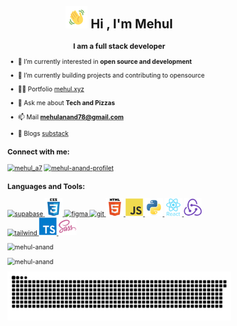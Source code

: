 <h1 align="center"> <img src="https://raw.githubusercontent.com/ashu-guo/ashu-guo/main/assets/wave.gif" width="50px" height="50px"></img> Hi , I'm Mehul</h1>
<h3 align="center">I am a full stack developer</h3>

- 🔭 I’m currently interested in **open source and development**
  
- 🌱 I’m currently building projects and contributing to opensource

- 👨‍💻 Portfolio [mehul.xyz](https://mehul.xyz/)

- 💬 Ask me about **Tech and Pizzas**

- 📫 Mail **mehulanand78@gmail.com**

- 📝 Blogs [substack](https://mehulanand.substack.com/)

<h3 align="left">Connect with me:</h3>
<p align="left">
<a href="https://x.com/mehul_xyz" target="blank"><img align="center" src="https://raw.githubusercontent.com/rahuldkjain/github-profile-readme-generator/master/src/images/icons/Social/twitter.svg" alt="mehul_a7" height="30" width="40" /></a>
<a href="https://www.linkedin.com/in/mehul-anand-profile/" target="blank"><img align="center" src="https://raw.githubusercontent.com/rahuldkjain/github-profile-readme-generator/master/src/images/icons/Social/linked-in-alt.svg" alt="mehul-anand-profilet" height="30" width="40" /></a>
</p>

<h3 align="left">Languages and Tools:</h3>
<p align="left"> <a href="https://supabase.com/" target="_blank" rel="noreferrer"> <img src="https://www.vectorlogo.zone/logos/appwriteio/appwriteio-icon.svg" alt="supabase" width="40" height="40"/> </a> <a href="https://www.w3schools.com/css/" target="_blank" rel="noreferrer"> <img src="https://raw.githubusercontent.com/devicons/devicon/master/icons/css3/css3-original-wordmark.svg" alt="css3" width="40" height="40"/> </a> <a href="https://www.figma.com/" target="_blank" rel="noreferrer"> <img src="https://www.vectorlogo.zone/logos/figma/figma-icon.svg" alt="figma" width="40" height="40"/> </a> <a href="https://git-scm.com/" target="_blank" rel="noreferrer"> <img src="https://www.vectorlogo.zone/logos/git-scm/git-scm-icon.svg" alt="git" width="40" height="40"/> </a> <a href="https://www.w3.org/html/" target="_blank" rel="noreferrer"> <img src="https://raw.githubusercontent.com/devicons/devicon/master/icons/html5/html5-original-wordmark.svg" alt="html5" width="40" height="40"/> </a> <a href="https://developer.mozilla.org/en-US/docs/Web/JavaScript" target="_blank" rel="noreferrer"> <img src="https://raw.githubusercontent.com/devicons/devicon/master/icons/javascript/javascript-original.svg" alt="javascript" width="40" height="40"/> </a> <a href="https://www.python.org" target="_blank" rel="noreferrer"> <img src="https://raw.githubusercontent.com/devicons/devicon/master/icons/python/python-original.svg" alt="python" width="40" height="40"/> </a> <a href="https://reactjs.org/" target="_blank" rel="noreferrer"> <img src="https://raw.githubusercontent.com/devicons/devicon/master/icons/react/react-original-wordmark.svg" alt="react" width="40" height="40"/> </a> <a href="https://redux.js.org" target="_blank" rel="noreferrer"> <img src="https://raw.githubusercontent.com/devicons/devicon/master/icons/redux/redux-original.svg" alt="redux" width="40" height="40"/> </a> <a href="https://tailwindcss.com/" target="_blank" rel="noreferrer"> <img src="https://www.vectorlogo.zone/logos/tailwindcss/tailwindcss-icon.svg" alt="tailwind" width="40" height="40"/> </a> <a href="https://www.typescriptlang.org/" target="_blank" rel="noreferrer"> <img src="https://raw.githubusercontent.com/devicons/devicon/master/icons/typescript/typescript-original.svg" alt="typescript" width="40" height="40"/> </a> 
<a href="https://sass-lang.com" target="_blank" rel="noreferrer"> <img src="https://raw.githubusercontent.com/devicons/devicon/master/icons/sass/sass-original.svg" alt="sass" width="40" height="40"/> </a>
</p>

<p><img align="center" src="https://github-readme-stats.vercel.app/api/top-langs?username=mehul-anand&show_icons=true&theme=radical&locale=en&layout=compact" alt="mehul-anand" /></p>
<p><img align="center" src="https://github-readme-streak-stats.herokuapp.com/?user=mehul-anand&theme=radical" alt="mehul-anand" /></p>
<p >
    <picture align="center">
      <source media="(prefers-color-scheme: dark)" srcset="https://raw.githubusercontent.com/ashu-guo/ashu-guo/master/assets/github-contribution-grid-snake.svg">
      <source media="(prefers-color-scheme: light)" srcset="https://raw.githubusercontent.com/ashu-guo/ashu-guo/master/assets/github-contribution-grid-snake.svg">
      <img alt="github contribution grid snake animation" src="https://raw.githubusercontent.com/ashu-guo/ashu-guo/master/assets/github-contribution-grid-snake.svg">
    </picture>
</p>
